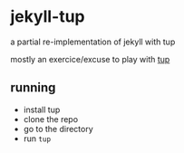 # jekyll-tup

a partial re-implementation of jekyll with tup

mostly an exercice/excuse to play with [tup](http://gittup.org/tup/)

## running

- install tup
- clone the repo
- go to the directory
- run `tup`